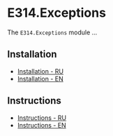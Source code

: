 # E314.Exceptions

The `E314.Exceptions` module ...

## Installation

- [Installation - RU](Documentation~/installation-ru.md)
- [Installation - EN](Documentation~/installation-en.md)

## Instructions

- [Instructions - RU](Documentation~/instructions-ru.md)
- [Instructions - EN](Documentation~/instructions-en.md)
